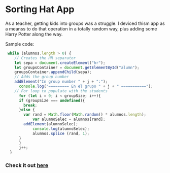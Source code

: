 # Sorting Hat App


As a teacher, getting kids into groups was a struggle. I deviced thism app as a meanss to do that operation in a totally random way, plus adding some Harry Potter along the way.


Sample code:
```javascript
 while (alumnos.length > 0) {
    // Creates the HR separator
    let sepa = document.createElement("hr");
    let groupsContainer = document.getElementById("alumn");
    groupsContainer.appendChild(sepa);
    // Adds the group number
    addElement("In group number " + j + ":");
	  console.log("========= En el grupo " + j + " ===========");
    // For loop to populate with the students
	  for (let i = 0; i < groupSize; i++){
      if (groupSize === undefined){
        break;
      }else {
        var rand = Math.floor(Math.random() * alumnos.length);
		    var alumnoSelec = alumnos[rand];
        addElement(alumnoSelec);
		    console.log(alumnoSelec);
		    alumnos.splice (rand, 1);
      }
	  }
	  j++;
  }
```

### Check it out [here](https://ceheiss.github.io/sortinghatapp/SortingHat/index.html)

